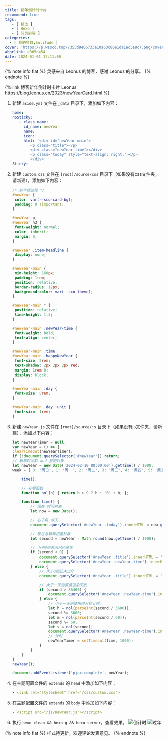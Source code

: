 ```yaml
---
title: 新年倒计时卡片
recommend: true
tags:
   - [ 精选 ]
   - [ Hexo ]
   - [ 网页前端 ]
categories:
  - [ 我的项目,Solitude ]
cover: 'https://p.wzsco.top//353d9e06733e10a63c86e1da1ec3e8c7.png/cover'
abbrlink: e365d454
date: 2024-01-01 17:11:00
---
```


{% note info flat %}
灵感来自 Leonus 的博客，感谢 Leonus 的分享。
{% endnote %}

{% link 博客新年倒计时卡片 Leonus https://blog.leonus.cn/2023/newYearCard.html %}

1. 新建 `aside.yml` 文件在 `_data` 目录下，添加如下内容：
    ```yaml
   home:
    noSticky:
       - class_name:
         id_name: newYear
         name:
         icon:
         html: '<div id="newYear-main">
            <p class="title"></p>
            <div class="newYear-time"></div>
            <p class="today" style="text-align: right;"></p>
            </div>'
    Sticky:
   ```
2. 新建 `custom.css` 文件在 `[root]/source/css` 目录下（如果没有css文件夹，请新建），添加如下内容：
   ```css
   /* 新年侧边栏 */
   #newYear {
    color: var(--sco-card-bg);
    padding: 0 !important;
   }
   
   #newYear p,
   #newYear h3 {
    font-weight: normal;
    color: inherit;
    margin: 0;
   }
   
   #newYear .item-headline {
    display: none;
   }
   
   #newYear-main {
    min-height: 160px;
    padding: 1rem;
    position: relative;
    border-radius: 12px;
    background-color: var(--sco-theme);
   }
   
   #newYear-main * {
    position: relative;
    line-height: 1.3;
   }
   
   #newYear-main .newYear-time {
    font-weight: bold;
    text-align: center;
   }
   
   #newYear-main .time,
   #newYear-main .happyNewYear {
    font-size: 2rem;
    text-shadow: 2px 2px 2px red;
    margin: 1rem 0;
    display: block;
   }
   
   #newYear-main .day {
    font-size: 5rem;
   }
   
   #newYear-main .day .unit {
    font-size: 1rem;
   }
   ```
3. 新建 `newYear.js` 文件在 `[root]/source/js` 目录下（如果没有js文件夹，请新建），添加以下内容：
   ```js
   let newYearTimer = null;
   var newYear = () => {
   clearTimeout(newYearTimer);
   if (!document.querySelector('#newYear')) return;
   // 新年时间戳 and 星期对象
   let newYear = new Date('2024-02-10 00:00:00').getTime() / 1000,
   week = { 0: '周日', 1: '周一', 2: '周二', 3: '周三', 4: '周四', 5: '周五', 6: '周六' }
   
       time();
   
       // 补零函数
       function nol(h) { return h > 9 ? h : '0' + h; };
   
       function time() {
           // 现在 时间对象
           let now = new Date();
   
           // 右下角 今天
           document.querySelector('#newYear .today').innerHTML = now.getFullYear() + '年' + (now.getMonth() + 1) + '月' + now.getDate() + '日 ' + week[now.getDay()]
   
           // 现在与新年相差秒数
           let second = newYear - Math.round(now.getTime() / 1000);
   
           // 小于0则表示已经过年
           if (second < 0) {
               document.querySelector('#newYear .title').innerHTML = '喜迎新年';
               document.querySelector('#newYear .newYear-time').innerHTML = '<span class="happyNewYear">新年快乐！</span>';
           } else {
               // 大于0则还未过年
               document.querySelector('#newYear .title').innerHTML = '距离2024年春节：'
   
               // 大于一天则直接渲染天数
               if (second > 86400) {
                   document.querySelector('#newYear .newYear-time').innerHTML = `<span class="day">${Math.ceil(second / 86400)}<span class="unit">天</span></span>`
               } else {
                   // 小于一天则使用时分秒计时。
                   let h = nol(parseInt(second / 3600));
                   second %= 3600;
                   let m = nol(parseInt(second / 60));
                   second %= 60;
                   let s = nol(second);
                   document.querySelector('#newYear .newYear-time').innerHTML = `<span class="time">${h}:${m}:${s}</span></span>`;
                   // 计时
                   newYearTimer = setTimeout(time, 1000);
               }
           }
       }
   }
   newYear();
   
   document.addEventListener('pjax:complete', newYear);
   ```
4. 在主题配置文件的 `extends` 的 `head` 中添加如下内容：
   ```yaml
   - <link rel="stylesheet" href="/css/custom.css">
   ```
5. 在主题配置文件的 `extends` 的 `body` 中添加如下内容：
   ```yaml
   - <script src="/js/newYear.js"></script>
   ```
6. 执行 `hexo clean && hexo g && hexo server`，查看效果。
   ![倒计时](https://p.wzsco.top//f640f202aca1336e4000f63a0dee21de.png/blogimg)
   ![过年](https://p.wzsco.top//fb84619316c9263a1138c728704d102c.png/blogimg)

{% note info flat %}
样式待更新，欢迎评论发表意见。
{% endnote %}